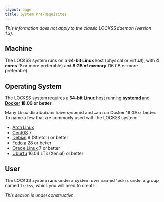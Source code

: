 ```yaml
---
layout: page
title: System Pre-Requisites
---
```


*This information does not apply to the classic LOCKSS daemon (version 1.x).*

## Machine

The LOCKSS system runs on a **64-bit Linux** host (physical or virtual), with **4 cores** (8 or more preferable) and **8 GB of memory** (16 GB or more preferable).

## Operating System

The LOCKSS system requires a **64-bit Linux** host running [**systemd**](https://www.freedesktop.org/wiki/Software/systemd/) and **[Docker](https://www.docker.com/) 18.09 or better**.

Many Linux distributions have systemd and can run Docker 18.09 or better. To name a few that are commonly used with the LOCKSS system:

*   [Arch Linux](https://www.archlinux.org/)
*   [CentOS](https://www.centos.org/) 7
*   [Debian](https://www.debian.org/) 9 (Stretch) or better
*   [Fedora](https://getfedora.org/) 28 or better
*   [Oracle Linux](https://www.oracle.com/linux/) 7 or better
*   [Ubuntu](https://www.ubuntu.com/) 16.04 LTS (Xenial) or better

## User

The LOCKSS system runs under a system user named `lockss` under a group named `lockss`, which you will need to create.

*This section is under construction.*
